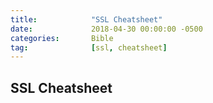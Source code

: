 ```yaml
---
title:            "SSL Cheatsheet"
date:             2018-04-30 00:00:00 -0500
categories:       Bible
tag:              [ssl, cheatsheet]
---
```

## SSL Cheatsheet
<script src="https://gist.github.com/percyvega/6fb2caa12f71125b26ee100317e7bb39.js"></script>